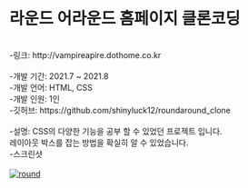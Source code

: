 # 라운드 어라운드 홈페이지 클론코딩
<br>
-링크: http://vampireapire.dothome.co.kr
<br>
<br>
-개발 기간: 2021.7 ~ 2021.8
<br>
-개발 언어: HTML, CSS
<br>
-개발 인원: 1인
<br>
-깃허브: https://github.com/shinyluck12/roundaround_clone
<br>
<br>
-설명: CSS의 다양한 기능을 공부 할 수 있었던 프로젝트 입니다.
<br>
레이아웃 박스를 잡는 방법을 확실히 알 수 있었습니다.
<br>
-스크린샷
<br>
<br>
<a href="https://ibb.co/D5JnV4y"><img src="https://i.ibb.co/dGTyWBq/round.png" alt="round" border="0"></a>
